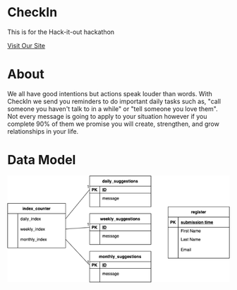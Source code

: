 # CheckIn
This is for the Hack-it-out hackathon

[Visit Our Site](https://joshbell9181.wixsite.com/checkin)

# About
We all have good intentions but actions speak louder than words. With CheckIn we send you reminders to do important daily tasks such as, "call someone you haven't talk to in a while" or "tell someone you love them". Not every message is going to apply to your situation however if you complete 90% of them we promise you will create, strengthen, and grow relationships in your life.

# Data Model
![](./dataModel.png)
